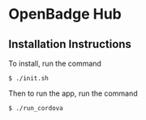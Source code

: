 # OpenBadge Hub

## Installation Instructions

To install, run the command

    $ ./init.sh

Then to run the app, run the command

    $ ./run_cordova

